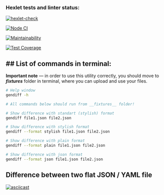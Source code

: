 ### Hexlet tests and linter status:
[![hexlet-check](https://github.com/Elena-1710/frontend-project-46/actions/workflows/hexlet-check.yml/badge.svg?branch=main)](https://github.com/Elena-1710/frontend-project-46/actions/workflows/hexlet-check.yml)

[![Node CI](https://github.com/Elena-1710/frontend-project-46/actions/workflows/project-check.yml/badge.svg)](https://github.com/Elena-1710/frontend-project-46/actions/workflows/project-check.yml)

[![Maintainability](https://api.codeclimate.com/v1/badges/c3c9038c9eb068bf8c4a/maintainability)](https://codeclimate.com/github/Elena-1710/frontend-project-46/maintainability)

[![Test Coverage](https://api.codeclimate.com/v1/badges/c3c9038c9eb068bf8c4a/test_coverage)](https://codeclimate.com/github/Elena-1710/frontend-project-46/test_coverage)

## ## List of commands in terminal:
**Important note** — in order to use this utility correctly, you should move to ***__fixtures__*** folder in terminal, where you can upload and use your files. 

```sh
# Help window
gendiff -h

# All commands below should run from __fixtures__ folder!

# Show difference with standart (stylish) format
gendiff file1.json file2.json

# Show difference with stylish format
gendiff --format stylish file1.json file2.json

# Show difference with plain format
gendiff --format plain file1.json file2.json

# Show difference with json format
gendiff --format json file1.json file2.json
```

## Difference between two flat JSON / YAML file

[![asciicast](https://asciinema.org/a/AgN5hrfZk6hHlmfj2xDHcYbPY.svg)](https://asciinema.org/a/AgN5hrfZk6hHlmfj2xDHcYbPY)